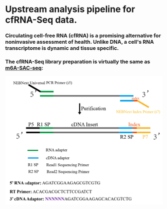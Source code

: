 # Upstream analysis pipeline for cfRNA-Seq data.
### Circulating cell-free RNA (cfRNA) is a promising alternative for noninvasive assessment of health. Unlike DNA, a cell's RNA transcriptome is dynamic and tissue specific.
### The cfRNA-Seq library preparation is virtually the same as [m6A-SAC-seq](https://www.nature.com/articles/s41587-022-01243-z):
![image](https://raw.githubusercontent.com/CTLife/Sequencing_DNA_RNA_Protein/main/RNA_cfRNA-Seq/IMG/library_construction2.png)
